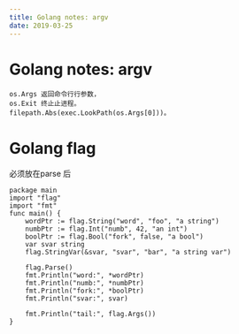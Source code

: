 ```yaml
---
title: Golang notes: argv
date: 2019-03-25
---
```

# Golang notes: argv

    os.Args 返回命令⾏行参数，
    os.Exit 终⽌止进程。 
    filepath.Abs(exec.LookPath(os.Args[0]))。

# Golang flag
必须放在parse 后

    package main
    import "flag"
    import "fmt"
    func main() {
        wordPtr := flag.String("word", "foo", "a string")
        numbPtr := flag.Int("numb", 42, "an int")
        boolPtr := flag.Bool("fork", false, "a bool")
        var svar string
        flag.StringVar(&svar, "svar", "bar", "a string var")

        flag.Parse()
        fmt.Println("word:", *wordPtr)
        fmt.Println("numb:", *numbPtr)
        fmt.Println("fork:", *boolPtr)
        fmt.Println("svar:", svar)

        fmt.Println("tail:", flag.Args())
    }
